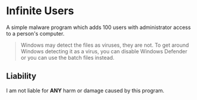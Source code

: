 # Infinite Users
A simple malware program which adds 100 users with administrator access to a person's computer.

> Windows may detect the files as viruses, they are not. To get around Windows detecting it as a virus, you can disable Windows Defender or you can use the batch files instead.

## Liability
I am not liable for **ANY** harm or damage caused by this program.

